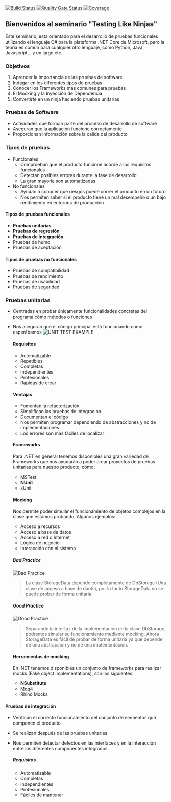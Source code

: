 [![Build Status](https://travis-ci.com/ruben69695/testing-like-ninjas.svg?branch=master)](https://travis-ci.com/ruben69695/testing-like-ninjas) [![Quality Gate Status](https://sonarcloud.io/api/project_badges/measure?project=testing-like-ninjas&metric=alert_status)](https://sonarcloud.io/dashboard?id=testing-like-ninjas) [![Coverage](https://sonarcloud.io/api/project_badges/measure?project=testing-like-ninjas&metric=coverage)](https://sonarcloud.io/dashboard?id=testing-like-ninjas)

## Bienvenidos al seminario "Testing Like Ninjas"

Este seminario, esta orientado para el desarrollo de pruebas funcionales utilizando el lenguaje C# para la plataforma .NET Core de Microsoft, pero la teoría es común para cualquier otro lenguaje, como Python, Java, Javascript... y un largo etc.

### Objetivos

1. Aprender la importancia de las pruebas de software
2. Indagar en los diferentes tipos de pruebas
3. Conocer los Frameworks mas comunes para pruebas
4. El Mocking y la Inyección de Dependencia
5. Convertirte en un ninja haciendo pruebas unitarias

### Pruebas de Software
- Actividades que forman parte del proceso de desarrollo de software
- Aseguran que la aplicación funcione correctamente
- Proporcionan información sobre la calida del producto

### Tipos de pruebas
- Funcionales
   - Comprueban que el producto funcione acorde a los requisitos funcionales
   - Detectan posibles errores durante la fase de desarrollo
   - La gran mayoría son automatizadas
- No funcionales
  - Ayudan a conocer que riesgos puede correr el producto en un futuro
  - Nos permiten saber si el producto tiene un mal desempeño o un bajo rendimiento en entornos de producción

#### Tipos de pruebas funcionales
- **Pruebas unitarias**
- **Pruebas de regresión**
- **Pruebas de integración**
- Pruebas de humo
- Pruebas de aceptación

#### Tipos de pruebas no funcionales
- Pruebas de compatibilidad
- Pruebas de rendimiento
- Pruebas de usabilidad
- Pruebas de seguridad

### Pruebas unitarias
- Centradas en probar únicamente funcionalidades concretas del programa cómo métodos o funciones
- Nos aseguran que el código principal está funcionando como esperábamos
![UNIT TEST EXAMPLE](https://xvnliw.bl.files.1drv.com/y4m_f54RzXyv2EBX0QdFjrLdHSZhBrZ4zAfaTJTpGehr3732gyILfhDhairVqgZRRnpWyZ6zACbWwcLYw6IxmVujYDw_AwSWy8PGIry1f_P9P1nhyPsQ2ceOcolGPU2-qP3OYfBhPzovfyAU95oEweSsCErppRneRSFo1lsp0UMYDZ_h_9ujY9VmbBCxJEpsuiJXFiaFzhy9DS4p3aSVX7ofw?width=660&height=496&cropmode=none)

  #### Requisitos
  - Automatizable
  - Repetibles
  - Completas
  - Independientes
  - Profesionales
  - Rápidas de crear

  #### Ventajas
  - Fomentan la refactorización
  - Simplifican las pruebas de integración
  - Documentan el código
  - Nos permiten programar dependiendo de abstracciones y no de implementaciones
  - Los errores son mas fáciles de localizar

  #### Frameworks
  Para .NET en general tenemos disponibles una gran variedad de Frameworks que nos ayudarán a poder crear proyectos de pruebas unitarias para nuestro producto, cómo:
  - MSTest
  - **NUnit**
  - xUnit

  #### Mocking
  Nos permite poder simular el funcionamiento de objetos complejos en la clase que estamos probando. 
  Algunos ejemplos:
  - Acceso a recursos
  - Acceso a base de datos
  - Acceso a red o Internet
  - Lógica de negocio
  - Interacción con el sistema

  ##### Bad Practice
  ![Bad Practice](https://tfazjg.bl.files.1drv.com/y4mQRrxxfbSA7iKtmQUTDbXP5flPn8XVFzgF_qSo1HA1ckRi95UhulMjxq-7LponABdmDx9I3uXXluANooAd1wsKDkxlH5oJnQygjgjaEMeu-6dbF9mQHKU86a3uALRLPCEddftEZx-GoLAaTGKIFGBQaFnSb5GVJs1KJQH4NT1SDg5e8ImNXLkMLgcyNPC7miAczi-04PXBf1kyI2EoSjQMg?width=660&height=411&cropmode=none)
  > La clase StorageData depende completamente de DbStorage (Una clase de acceso a base de daots), por lo tanto StorageData no se puede probar de forma unitaria.
  ##### Good Practice
  ![Good Practice](https://ugxbya.bl.files.1drv.com/y4mRikDDfZwZOVOcKQyHAZClda2GgCjtx08G0KkLc3l5SUEiqrfu21nH9iniCXSzmERSxcYscpwtLbBUAsxG4VIjf1Zxvf5v9PXFbTJ_b2-x9cuCyQA5KtDFXlXICcoE9MmeEIfjqjb-CHNKZI5Kf9CM_amo1RzLuAAZAbmlz25VNJ9s00vfnl0ayTc7KuzxVd-EF-HrPsCWs03qZKE6-Twsg?width=660&height=424&cropmode=none)
  > Separando la interfaz de la implementación en la clase DbStorage, podremos simular su funcionamiento mediante mocking. Ahora StorageData es fácil de probar de forma unitaria ya que depende de una abstracción y no de una implementación. 
  #### Herramientas de mocking
  En .NET tenemos disponibles un conjunto de frameworks para realizar mocks (Fake object implementations), son los siguientes:
  - **NSubstitute**
  - Moq4
  - Rhino Mocks

#### Pruebas de integración
- Verifican el correcto funcionamiento del conjunto de elementos que componen el producto
- Se realizan después de las pruebas unitarias
- Nos permiten detectar defectos en las interfaces y en la interacción entre los diferentes componentes integrados

  ##### Requisitos
  - Automatizable
  - Completas
  - Independientes
  - Profesionales
  - Fáciles de mantener